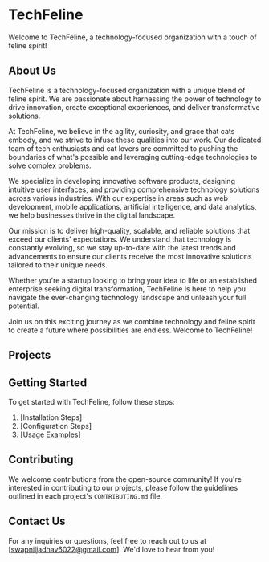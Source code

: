 # TechFeline

Welcome to TechFeline, a technology-focused organization with a touch of feline spirit!

## About Us

TechFeline is a technology-focused organization with a unique blend of feline spirit. We are passionate about harnessing the power of technology to drive innovation, create exceptional experiences, and deliver transformative solutions.

At TechFeline, we believe in the agility, curiosity, and grace that cats embody, and we strive to infuse these qualities into our work. Our dedicated team of tech enthusiasts and cat lovers are committed to pushing the boundaries of what's possible and leveraging cutting-edge technologies to solve complex problems.

We specialize in developing innovative software products, designing intuitive user interfaces, and providing comprehensive technology solutions across various industries. With our expertise in areas such as web development, mobile applications, artificial intelligence, and data analytics, we help businesses thrive in the digital landscape.

Our mission is to deliver high-quality, scalable, and reliable solutions that exceed our clients' expectations. We understand that technology is constantly evolving, so we stay up-to-date with the latest trends and advancements to ensure our clients receive the most innovative solutions tailored to their unique needs.

Whether you're a startup looking to bring your idea to life or an established enterprise seeking digital transformation, TechFeline is here to help you navigate the ever-changing technology landscape and unleash your full potential.

Join us on this exciting journey as we combine technology and feline spirit to create a future where possibilities are endless. Welcome to TechFeline!

## Projects

## Getting Started

To get started with TechFeline, follow these steps:

1. [Installation Steps]
2. [Configuration Steps]
3. [Usage Examples]

## Contributing

We welcome contributions from the open-source community! If you're interested in contributing to our projects, please follow the guidelines outlined in each project's `CONTRIBUTING.md` file.

## Contact Us

For any inquiries or questions, feel free to reach out to us at [swapniljadhav6022@gmail.com]. We'd love to hear from you!

